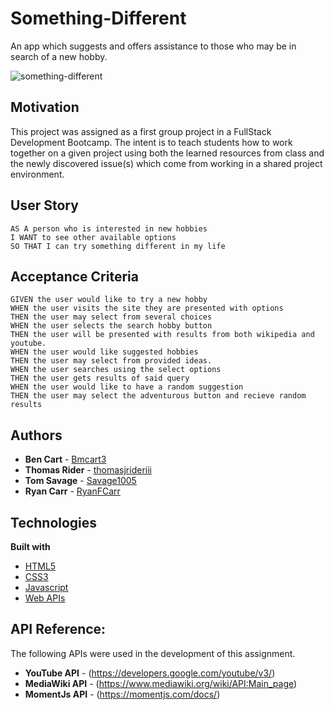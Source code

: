 # Something-Different

An app which suggests and offers assistance to those who may be in search of a new hobby.

![something-different](https://user-images.githubusercontent.com/61035701/82362230-07bd7b00-99da-11ea-8501-aefa3d52176c.jpg)

## Motivation

This project was assigned as a first group project in a FullStack Development Bootcamp. The intent is to teach students how to work together on a given project using both the learned resources from class and the newly discovered issue(s) which come from working in a shared project environment.

## User Story

```
AS A person who is interested in new hobbies
I WANT to see other available options
SO THAT I can try something different in my life
```

## Acceptance Criteria

```
GIVEN the user would like to try a new hobby
WHEN the user visits the site they are presented with options
THEN the user may select from several choices
WHEN the user selects the search hobby button
THEN the user will be presented with results from both wikipedia and youtube.
WHEN the user would like suggested hobbies
THEN the user may select from provided ideas.
WHEN the user searches using the select options
THEN the user gets results of said query
WHEN the user would like to have a random suggestion
THEN the user may select the adventurous button and recieve random results
```

## Authors

* **Ben Cart** - [Bmcart3](https://github.com/Bmcart3)
* **Thomas Rider** - [thomasjrideriii](https://github.com/thomasjrideriii)
* **Tom Savage** - [Savage1005](https://github.com/Savage1005)
* **Ryan Carr** - [RyanFCarr](https://github.com/RyanFCarr)

## Technologies

<b>Built with</b>
- [HTML5](https://developer.mozilla.org/en-US/docs/Web/Guide/HTML/HTML5)
- [CSS3](https://developer.mozilla.org/en-US/docs/Web/CSS)
- [Javascript](https://developer.mozilla.org/en-US/docs/Web/JavaScript)
- [Web APIs](https://developer.mozilla.org/en-US/docs/Web/API)

## API Reference:

The following APIs were used in the development of this assignment.

* **YouTube API** - (https://developers.google.com/youtube/v3/)
* **MediaWiki API** - (https://www.mediawiki.org/wiki/API:Main_page)
* **MomentJs API** - (https://momentjs.com/docs/)
